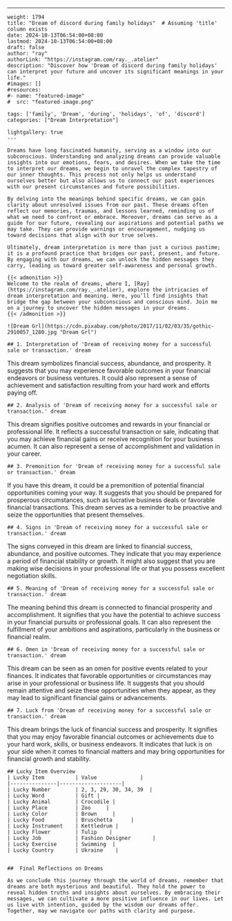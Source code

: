 ---
    weight: 1794
    title: "Dream of discord during family holidays"  # Assuming 'title' column exists
    date: 2024-10-13T06:54:00+08:00
    lastmod: 2024-10-13T06:54:00+08:00
    draft: false
    author: "ray"
    authorLink: "https://instagram.com/ray._.atelier"
    description: "Discover how 'Dream of discord during family holidays' can interpret your future and uncover its significant meanings in your life."
    #images: []
    #resources:
    #- name: "featured-image"
    #  src: "featured-image.png"
    
    tags: ['family', 'Dream', 'during', 'holidays', 'of', 'discord']
    categories: ["Dream Interpretation"]
    
    lightgallery: true
    ---
    
    Dreams have long fascinated humanity, serving as a window into our subconscious. Understanding and analyzing dreams can provide valuable insights into our emotions, fears, and desires. When we take the time to interpret our dreams, we begin to unravel the complex tapestry of our inner thoughts. This process not only helps us understand ourselves better but also allows us to connect our past experiences with our present circumstances and future possibilities.
    
    By delving into the meanings behind specific dreams, we can gain clarity about unresolved issues from our past. These dreams often reflect our memories, traumas, and lessons learned, reminding us of what we need to confront or embrace. Moreover, dreams can serve as a guide for our future, revealing our aspirations and potential paths we may take. They can provide warnings or encouragement, nudging us toward decisions that align with our true selves.
    
    Ultimately, dream interpretation is more than just a curious pastime; it is a profound practice that bridges our past, present, and future. By engaging with our dreams, we can unlock the hidden messages they carry, leading us toward greater self-awareness and personal growth.
    
    {{< admonition >}}
    Welcome to the realm of dreams, where I, [Ray](https://instagram.com/ray._.atelier), explore the intricacies of dream interpretation and meaning. Here, you’ll find insights that bridge the gap between your subconscious and conscious mind. Join me on a journey to uncover the hidden messages in your dreams.
    {{< /admonition >}}
    
    ![Dream Grl](https://cdn.pixabay.com/photo/2017/11/02/03/35/gothic-2910057_1280.jpg "Dream Grl")
    
    ## 1. Interpretation of 'Dream of receiving money for a successful sale or transaction.' dream
    
This dream symbolizes financial success, abundance, and prosperity. It suggests that you may experience favorable outcomes in your financial endeavors or business ventures. It could also represent a sense of achievement and satisfaction resulting from your hard work and efforts paying off.
    
    ## 2. Analysis of 'Dream of receiving money for a successful sale or transaction.' dream
    
This dream signifies positive outcomes and rewards in your financial or professional life. It reflects a successful transaction or sale, indicating that you may achieve financial gains or receive recognition for your business acumen. It can also represent a sense of accomplishment and validation in your career.
    
    ## 3. Premonition for 'Dream of receiving money for a successful sale or transaction.' dream
    
If you have this dream, it could be a premonition of potential financial opportunities coming your way. It suggests that you should be prepared for prosperous circumstances, such as lucrative business deals or favorable financial transactions. This dream serves as a reminder to be proactive and seize the opportunities that present themselves.
    
    ## 4. Signs in 'Dream of receiving money for a successful sale or transaction.' dream
    
The signs conveyed in this dream are linked to financial success, abundance, and positive outcomes. They indicate that you may experience a period of financial stability or growth. It might also suggest that you are making wise decisions in your professional life or that you possess excellent negotiation skills.
    
    ## 5. Meaning of 'Dream of receiving money for a successful sale or transaction.' dream
    
The meaning behind this dream is connected to financial prosperity and accomplishment. It signifies that you have the potential to achieve success in your financial pursuits or professional goals. It can also represent the fulfillment of your ambitions and aspirations, particularly in the business or financial realm.
    
    ## 6. Omen in 'Dream of receiving money for a successful sale or transaction.' dream
    
This dream can be seen as an omen for positive events related to your finances. It indicates that favorable opportunities or circumstances may arise in your professional or business life. It suggests that you should remain attentive and seize these opportunities when they appear, as they may lead to significant financial gains or advancements.
    
    ## 7. Luck from 'Dream of receiving money for a successful sale or transaction.' dream
    
This dream brings the luck of financial success and prosperity. It signifies that you may enjoy favorable financial outcomes or achievements due to your hard work, skills, or business endeavors. It indicates that luck is on your side when it comes to financial matters and may bring opportunities for financial growth and stability.
    
    ## Lucky Item Overview
    | Lucky Item          | Value              |
    |---------------|--------------------|
    | Lucky Number        | 2, 3, 29, 30, 34, 39  |
    | Lucky Word          | Gift |
    | Lucky Animal        | Crocodile |
    | Lucky Place         | Zoo     |
    | Lucky Color         | Brown     |
    | Lucky Food          | Bruschetta      |
    | Lucky Instrument    | Kettledrum |
    | Lucky Flower        | Tulip    |
    | Lucky Job           | Fashion Designer       |
    | Lucky Exercise      | Swimming  |
    | Lucky Country       | Ukraine    |
    
    
    ##  Final Reflections on Dreams
    
    As we conclude this journey through the world of dreams, remember that dreams are both mysterious and beautiful. They hold the power to reveal hidden truths and insights about ourselves. By embracing their messages, we can cultivate a more positive influence in our lives. Let us live with intention, guided by the wisdom our dreams offer. Together, may we navigate our paths with clarity and purpose.
    